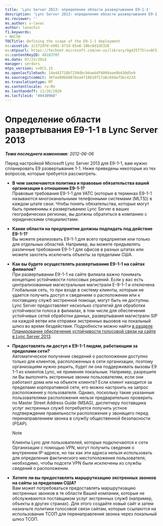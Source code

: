 ```yaml
---
title: 'Lync Server 2013: определение области развертывания E9-1-1'
description: 'Lync Server 2013: определение области развертывания E9-1-1.'
ms.reviewer: ''
ms.author: v-lanac
author: lanachin
f1.keywords:
- NOCSH
TOCTitle: Defining the scope of the E9-1-1 deployment
ms:assetid: 2c572dfd-e901-471d-b5a0-18bc8d1d5328
ms:mtpsurl: https://technet.microsoft.com/en-us/library/Gg425775(v=OCS.15)
ms:contentKeyID: 48183707
ms.date: 07/23/2014
manager: serdars
mtps_version: v=OCS.15
ms.openlocfilehash: 14e442718b7230dbc94aebdf6099aae9b430d5e9
ms.sourcegitcommit: 36fee89bb887bea4f18b19f17a8c69daf5bc423d
ms.translationtype: MT
ms.contentlocale: ru-RU
ms.lasthandoff: 11/26/2020
ms.locfileid: "49430968"
---
```

# <a name="defining-the-scope-of-the-e9-1-1-deployment-in-lync-server-2013"></a>Определение области развертывания E9-1-1 в Lync Server 2013

<div data-xmlns="http://www.w3.org/1999/xhtml">

<div class="topic" data-xmlns="http://www.w3.org/1999/xhtml" data-msxsl="urn:schemas-microsoft-com:xslt" data-cs="https://msdn.microsoft.com/">

<div data-asp="https://msdn2.microsoft.com/asp">



</div>

<div id="mainSection">

<div id="mainBody">

<span> </span>

_**Тема последнего изменения:** 2012-06-06_

Перед настройкой Microsoft Lync Server 2013 для E9-1-1, вам нужно спланировать E9 развертывание 1-1. Ниже приведены некоторые из тех вопросов, которые требуется рассмотреть.

  - **В чем заключаются политика и правовые обязательства вашей организации в отношении E9-1-1?**  
    Правовые требования E9-1-1 для УАТС (которые в терминах E9-1-1 называются многоканальными телефонными системами (MLTS)) в каждом штате свои. Чтобы понять обязательства, которые могут быть применимы к развертыванию Lync Server в ваших географических регионах, вы должны обратиться в компанию с юридическими специалистами.

<!-- end list -->

  - **Какие области на предприятии должны подпадать под действие E9-1-1?**  
    Вы можете реализовать E9-1-1 для всего предприятия или только для отдельных областей. Например, вы можете предъявлять различные требования E9-1-1 для офисов в разных штатах или можете захотеть исключить объекты за пределами США.

<!-- end list -->

  - **Как вы будете осуществлять развертывание E9-1-1 на сайтах филиалов?**  
    При развертывании E9-1-1 на сайте филиала важно понимать концепцию устойчивости голосовых решений. Если у вас есть централизованные магистральные магистрали E-9-1-1 и отключена Глобальная сеть, то при входе в систему клиенты, которым не удается получить доступ к сведениям о расположении или к поставщику служб экстренной помощи, могут быть не доступны. Lync Server предоставляет несколько стратегий для обработки устойчивости голоса в филиалах, в том числе для обеспечения устойчивых сетей обработки данных, развертывания магистрали SIP на каждой ветви или отправки экстренных вызовов на локальный шлюз во время бездействия. Подробности можно найти [в разделе Планирование обеспечения устойчивости голосовой связи на сайте в Lync Server 2013](lync-server-2013-planning-for-branch-site-voice-resiliency.md).

<!-- end list -->

  - **Предоставлять ли доступ к E9-1-1 людям, работающим за пределами сети?**  
    Автоматическое получение сведений о расположении доступно только для клиентов, расположенных в сети организации, поэтому организациям нужно решить, будет ли она поддерживать вызовы E9 1-1 из клиентов Lync, не применяя локальные. Например, разрешите ли Вы выполнять экстренные звонки пользователям, если они работают дома или на объекте клиента? Если клиент находится за пределами корпоративной сети, его можно настроить на запрос расположения у пользователя. Однако, поскольку такие указанные пользователями расположения нельзя предварительно проверить по Master Street Address Guide (MSAG), диспетчеру поставщика услуг экстренных служб потребуется получить устное подтверждение правильности расположения у звонящего перед перенаправлением звонка в службу общественной безопасности (PSAP).
    
    <div>
    

    > [!NOTE]  
    > Клиенты Lync для пользователей, которые подключаются к сети Организации с помощью VPN, могут получить сведения о внутреннем IP-адресе, но так как эти адреса нельзя использовать для определения фактического местоположения пользователя, необходимо, чтобы подсети VPN были исключены из службы сведений о расположении.

    
    </div>

<!-- end list -->

  - **Хотите ли вы предоставлять маршрутизацию экстренных звонков на сайты за пределами США?**  
    Вам может потребоваться предоставлять маршрутизацию экстренных звонков в те области Вашей компании, которые не обслуживаются поставщиком услуг экстренных служб (например, объекты в других странах). Для этого создайте новый сайт и затем назначьте политики голосовой связи сайтам, которые ссылаются на использование ТСОП для перенаправления звонка через локальный шлюз ТСОП.

</div>

<span> </span>

</div>

</div>

</div>

